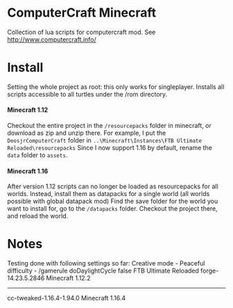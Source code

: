 # ComputerCraft Minecraft

Collection of lua scripts for computercraft mod.
See http://www.computercraft.info/

# Install

Setting the whole project as root: this only works for singleplayer.
Installs all scripts accessible to all turtles under the /rom directory.

#### Minecraft 1.12

Checkout the entire project in the `/resourcepacks` folder in minecraft, or download as zip and unzip there.
For example, I put the `DeosjrComputerCraft` folder in 
`..\Minecraft\Instances\FTB Ultimate Reloaded\resourcepacks`
Since I now support 1.16 by default, rename the `data` folder to `assets`.

#### Minecraft 1.16

After version 1.12 scripts can no longer be loaded as resourcepacks for all worlds.
Instead, install them as datapacks for a single world (all worlds possible with global datapack mod)
Find the save folder for the world you want to install for, go to the `/datapacks` folder.
Checkout the project there, and reload the world.

# Notes

Testing done with following settings so far:
Creative mode - Peaceful difficulty - /gamerule doDaylightCycle false
FTB Ultimate Reloaded forge-14.23.5.2846
Minecraft 1.12.2

---------------------

cc-tweaked-1.16.4-1.94.0
Minecraft 1.16.4
